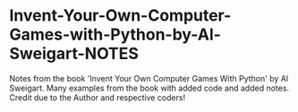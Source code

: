 # Invent-Your-Own-Computer-Games-with-Python-by-Al-Sweigart-NOTES
Notes from the book 'Invent Your Own Computer Games With Python' by Al Sweigart. Many examples from the book with added code and added notes.
Credit due to the Author and respective coders!

